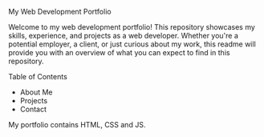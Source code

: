 My Web Development Portfolio

Welcome to my web development portfolio! This repository showcases my skills, experience, and projects as a web developer. Whether you're a potential employer, a client, or just curious about my work, this readme will provide you with an overview of what you can expect to find in this repository.

Table of Contents
- About Me
- Projects
- Contact

My portfolio contains HTML, CSS and JS.
